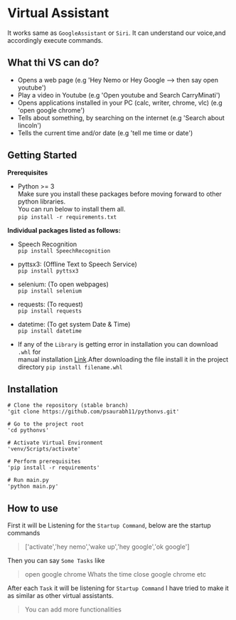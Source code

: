 # Virtual Assistant
It works same as `GoogleAssistant` or `Siri`. It can understand our voice,and accordingly execute commands.

## What thi VS can do?
- Opens a web page (e.g 'Hey Nemo or Hey Google --> then say open youtube')
- Play a video in Youtube (e.g 'Open youtube and Search CarryMinati')
- Opens applications installed in your PC (calc, writer, chrome, vlc) (e.g 'open google chrome')
- Tells about something, by searching on the internet (e.g 'Search about lincoln')
- Tells the current time and/or date (e.g 'tell me time or date')

## Getting Started
**Prerequisites**
- Python >= 3<br />
Make sure you install these packages before moving forward to other python libraries.<br />
You can run below to install them all.<br />
`pip install -r requirements.txt`

**Individual packages listed as follows:**

- Speech Recognition<br />
`pip install SpeechRecognition`

- pyttsx3: (Offline Text to Speech Service)<br />
`pip install pyttsx3`

- selenium: (To open webpages)<br />
`pip install selenium`

- requests: (To request)<br />
`pip install requests`

- datetime: (To get system Date & Time)<br />
`pip install datetime`

- If any of the `Library` is getting error in installation you can download `.whl` for<br />
manual installation [Link](https://www.lfd.uci.edu/~gohlke/pythonlibs/).After downloading the file install it in the project directory
`pip install filename.whl`

## Installation
```
# Clone the repository (stable branch)
'git clone https://github.com/psaurabh11/pythonvs.git'

# Go to the project root
'cd pythonvs'

# Activate Virtual Environment
'venv/Scripts/activate'

# Perform prerequisites
'pip install -r requirements'

# Run main.py
'python main.py'
```

## How to use

First it will be Listening for the `Startup Command`, below are the startup commands
> ['activate','hey nemo','wake up','hey google','ok google']

Then you can say `Some Tasks` like
> open google chrome
> Whats the time
> close google chrome
etc

After each `Task` it will be listening for `Startup Command`
I have tried to make it as similar as other virtual assistants.

> You can add more functionalities

